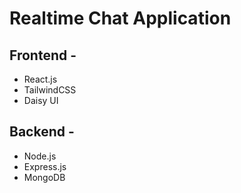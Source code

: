 # Realtime Chat Application

## Frontend -
* React.js
* TailwindCSS
* Daisy UI

## Backend -
* Node.js
* Express.js
* MongoDB

